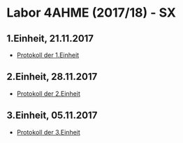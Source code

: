 # Labor 4AHME (2017/18) - SX
## 1.Einheit, 21.11.2017   
* [Protokoll der 1.Einheit](https://github.com/HTLMechatronics/m14-la1-sx/blob/suspam14/suspam14/Protokoll1.md)
## 2.Einheit, 28.11.2017  
* [Protokoll der 2.Einheit](https://github.com/HTLMechatronics/m14-la1-sx/blob/suspam14/suspam14/Protokoll2.md)  
## 3.Einheit, 05.11.2017   
* [Protokoll der 3.Einheit](https://github.com/HTLMechatronics/m14-la1-sx/blob/suspam14/suspam14/Protokoll3.md)
